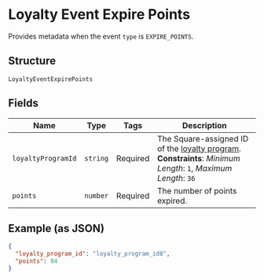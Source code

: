 <!-- Optimized: 2025-10-06 -->
<!-- RPM: 1.6.2.1.1.6.2.1_loyalty-event-expire-points_20251006 -->
<!-- Session: E2E RPM DNA Application -->
<!-- AOM: RND (Reggie & Dro) -->
<!-- COI: TECHNOLOGY -->
<!-- RPM: HIGH -->
<!-- ACTION: BUILD -->


# Loyalty Event Expire Points

Provides metadata when the event `type` is `EXPIRE_POINTS`.

## Structure

`LoyaltyEventExpirePoints`

## Fields

| Name | Type | Tags | Description |
|  --- | --- | --- | --- |
| `loyaltyProgramId` | `string` | Required | The Square-assigned ID of the [loyalty program](entity:LoyaltyProgram).<br>**Constraints**: *Minimum Length*: `1`, *Maximum Length*: `36` |
| `points` | `number` | Required | The number of points expired. |

## Example (as JSON)

```json
{
  "loyalty_program_id": "loyalty_program_id8",
  "points": 84
}
```
